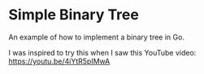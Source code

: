 # Simple Binary Tree

An example of how to implement a binary tree in Go.

I was inspired to try this when I saw this YouTube video: https://youtu.be/4iYtR5pIMwA
